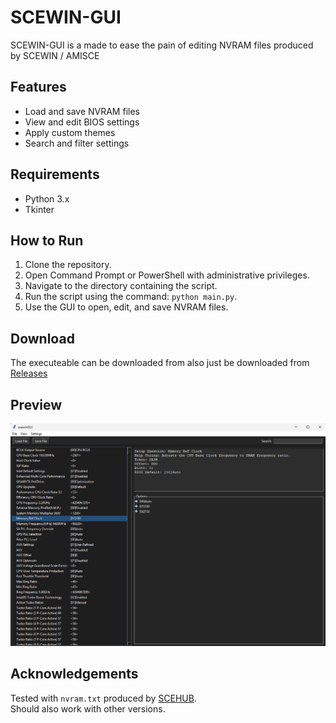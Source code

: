 # SCEWIN-GUI

SCEWIN-GUI is a made to ease the pain of editing NVRAM files produced by SCEWIN / AMISCE

## Features

- Load and save NVRAM files
- View and edit BIOS settings
- Apply custom themes
- Search and filter settings

## Requirements

- Python 3.x
- Tkinter

## How to Run

1. Clone the repository.
2. Open Command Prompt or PowerShell with administrative privileges.
3. Navigate to the directory containing the script.
4. Run the script using the command: `python main.py`.
5. Use the GUI to open, edit, and save NVRAM files.

## Download

The executeable can be downloaded from also just be downloaded from [Releases](https://github.com/eskezje/scewin-gui/releases)

## Preview

![preview](preview.png)

## Acknowledgements

Tested with `nvram.txt` produced by [SCEHUB](https://github.com/ab3lkaizen/SCEHUB).  
Should also work with other versions.
